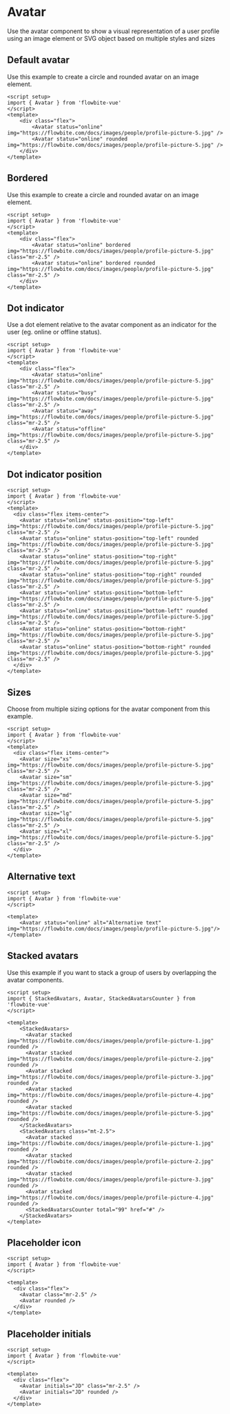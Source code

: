 <script setup>
import AvatarExample from './examples/AvatarExample.vue'
import AvatarBorderedExample from './examples/AvatarBorderedExample.vue'
import AvatarDotIndicatorExample from './examples/AvatarDotIndicatorExample.vue'
import AvatarSizeExample from './examples/AvatarSizeExample.vue'
import AvatarDotIndicatorPositionExample from './examples/AvatarDotIndicatorPositionExample.vue'
import AvatarAlternativeTextExample from './examples/AvatarAlternativeTextExample.vue'
import StackedAvatarsExample from './examples/StackedAvatarsExample.vue'
import AvatarPlaceholderExample from './examples/AvatarPlaceholderExample.vue'
import AvatarPlaceholderInitialsExample from './examples/AvatarPlaceholderInitialsExample.vue'

</script>
# Avatar
Use the avatar component to show a visual representation of a user profile using an image element or SVG object based on multiple styles and sizes

## Default avatar
Use this example to create a circle and rounded avatar on an image element.

<AvatarExample />

```vue
<script setup>
import { Avatar } from 'flowbite-vue'
</script>
<template>
    <div class="flex">
        <Avatar status="online" img="https://flowbite.com/docs/images/people/profile-picture-5.jpg" />
        <Avatar status="online" rounded img="https://flowbite.com/docs/images/people/profile-picture-5.jpg" />
    </div>
</template>
```

## Bordered
Use this example to create a circle and rounded avatar on an image element.

<AvatarBorderedExample />

```vue
<script setup>
import { Avatar } from 'flowbite-vue'
</script>
<template>
    <div class="flex">
        <Avatar status="online" bordered img="https://flowbite.com/docs/images/people/profile-picture-5.jpg" class="mr-2.5" />
        <Avatar status="online" bordered rounded img="https://flowbite.com/docs/images/people/profile-picture-5.jpg" class="mr-2.5" />
    </div>
</template>
```

## Dot indicator
Use a dot element relative to the avatar component as an indicator for the user (eg. online or offline status).

<AvatarDotIndicatorExample />

```vue
<script setup>
import { Avatar } from 'flowbite-vue'
</script>
<template>
    <div class="flex">
        <Avatar status="online" img="https://flowbite.com/docs/images/people/profile-picture-5.jpg" class="mr-2.5" />
        <Avatar status="busy" img="https://flowbite.com/docs/images/people/profile-picture-5.jpg" class="mr-2.5" />
        <Avatar status="away" img="https://flowbite.com/docs/images/people/profile-picture-5.jpg" class="mr-2.5" />
        <Avatar status="offline" img="https://flowbite.com/docs/images/people/profile-picture-5.jpg" class="mr-2.5" />
    </div>
</template>
```

## Dot indicator position


<AvatarDotIndicatorPositionExample />

```vue
<script setup>
import { Avatar } from 'flowbite-vue'
</script>
<template>
  <div class="flex items-center">
    <Avatar status="online" status-position="top-left" img="https://flowbite.com/docs/images/people/profile-picture-5.jpg" class="mr-2.5" />
    <Avatar status="online" status-position="top-left" rounded img="https://flowbite.com/docs/images/people/profile-picture-5.jpg" class="mr-2.5" />
    <Avatar status="online" status-position="top-right" img="https://flowbite.com/docs/images/people/profile-picture-5.jpg" class="mr-2.5" />
    <Avatar status="online" status-position="top-right" rounded img="https://flowbite.com/docs/images/people/profile-picture-5.jpg" class="mr-2.5" />
    <Avatar status="online" status-position="bottom-left" img="https://flowbite.com/docs/images/people/profile-picture-5.jpg" class="mr-2.5" />
    <Avatar status="online" status-position="bottom-left" rounded img="https://flowbite.com/docs/images/people/profile-picture-5.jpg" class="mr-2.5" />
    <Avatar status="online" status-position="bottom-right" img="https://flowbite.com/docs/images/people/profile-picture-5.jpg" class="mr-2.5" />
    <Avatar status="online" status-position="bottom-right" rounded img="https://flowbite.com/docs/images/people/profile-picture-5.jpg" class="mr-2.5" />
  </div>
</template>
```

## Sizes

Choose from multiple sizing options for the avatar component from this example.

<AvatarSizeExample />

```vue
<script setup>
import { Avatar } from 'flowbite-vue'
</script>
<template>
  <div class="flex items-center">
    <Avatar size="xs" img="https://flowbite.com/docs/images/people/profile-picture-5.jpg" class="mr-2.5" />
    <Avatar size="sm" img="https://flowbite.com/docs/images/people/profile-picture-5.jpg" class="mr-2.5" />
    <Avatar size="md" img="https://flowbite.com/docs/images/people/profile-picture-5.jpg" class="mr-2.5" />
    <Avatar size="lg" img="https://flowbite.com/docs/images/people/profile-picture-5.jpg" class="mr-2.5" />
    <Avatar size="xl" img="https://flowbite.com/docs/images/people/profile-picture-5.jpg" class="mr-2.5" />
  </div>
</template>
```

## Alternative text

<AvatarAlternativeTextExample />

```vue
<script setup>
import { Avatar } from 'flowbite-vue'
</script>

<template>
    <Avatar status="online" alt="Alternative text" img="https://flowbite.com/docs/images/people/profile-picture-5.jpg"/>
</template>
```

## Stacked avatars
Use this example if you want to stack a group of users by overlapping the avatar components.

<StackedAvatarsExample />

```vue
<script setup>
import { StackedAvatars, Avatar, StackedAvatarsCounter } from 'flowbite-vue'
</script>

<template>
    <StackedAvatars>
      <Avatar stacked img="https://flowbite.com/docs/images/people/profile-picture-1.jpg" rounded />
      <Avatar stacked img="https://flowbite.com/docs/images/people/profile-picture-2.jpg" rounded />
      <Avatar stacked img="https://flowbite.com/docs/images/people/profile-picture-3.jpg" rounded />
      <Avatar stacked img="https://flowbite.com/docs/images/people/profile-picture-4.jpg" rounded />
      <Avatar stacked img="https://flowbite.com/docs/images/people/profile-picture-5.jpg" rounded />
    </StackedAvatars>
    <StackedAvatars class="mt-2.5">
      <Avatar stacked img="https://flowbite.com/docs/images/people/profile-picture-1.jpg" rounded />
      <Avatar stacked img="https://flowbite.com/docs/images/people/profile-picture-2.jpg" rounded />
      <Avatar stacked img="https://flowbite.com/docs/images/people/profile-picture-3.jpg" rounded />
      <Avatar stacked img="https://flowbite.com/docs/images/people/profile-picture-4.jpg" rounded />
      <StackedAvatarsCounter total="99" href="#" />
    </StackedAvatars>
</template>
```

## Placeholder icon

<AvatarPlaceholderExample />

```vue
<script setup>
import { Avatar } from 'flowbite-vue'
</script>

<template>
  <div class="flex">
    <Avatar class="mr-2.5" />
    <Avatar rounded />
  </div>
</template>
```

## Placeholder initials

<AvatarPlaceholderInitialsExample />

```vue
<script setup>
import { Avatar } from 'flowbite-vue'
</script>

<template>
  <div class="flex">
    <Avatar initials="JD" class="mr-2.5" />
    <Avatar initials="JD" rounded />
  </div>
</template>
```
